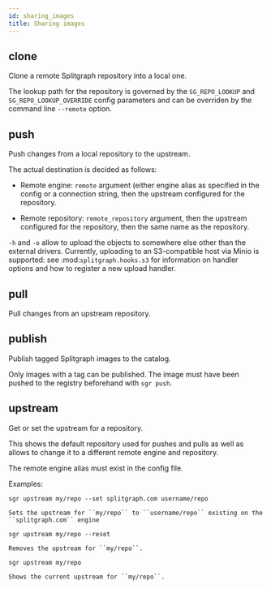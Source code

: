 ```yaml
---
id: sharing_images
title: Sharing images
---
```


## clone
Clone a remote Splitgraph repository into a local one.

The lookup path for the repository is governed by the ``SG_REPO_LOOKUP`` and ``SG_REPO_LOOKUP_OVERRIDE``
config parameters and can be overriden by the command line ``--remote`` option.

## push
Push changes from a local repository to the upstream.

The actual destination is decided as follows:

  * Remote engine: ``remote`` argument (either engine alias as specified in the config or a connection string,
    then the upstream configured for the repository.

  * Remote repository: ``remote_repository`` argument, then the upstream configured for the repository, then
    the same name as the repository.

``-h`` and ``-o`` allow to upload the objects to somewhere else other than the external drivers. Currently,
uploading to an S3-compatible host via Minio is supported: see :mod:`splitgraph.hooks.s3` for information
on handler options and how to register a new upload handler.

## pull
Pull changes from an upstream repository.

## publish
Publish tagged Splitgraph images to the catalog.

Only images with a tag can be published. The image must have been pushed
to the registry beforehand with ``sgr push``.

## upstream
Get or set the upstream for a repository.

This shows the default repository used for pushes and pulls as well as allows to change it to a different
remote engine and repository.

The remote engine alias must exist in the config file.

Examples:

``sgr upstream my/repo --set splitgraph.com username/repo``

    Sets the upstream for ``my/repo`` to ``username/repo`` existing on the ``splitgraph.com`` engine

``sgr upstream my/repo --reset``

    Removes the upstream for ``my/repo``.

``sgr upstream my/repo``

    Shows the current upstream for ``my/repo``.

